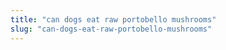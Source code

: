 ```yaml
---
title: "can dogs eat raw portobello mushrooms"
slug: "can-dogs-eat-raw-portobello-mushrooms"
---
```



